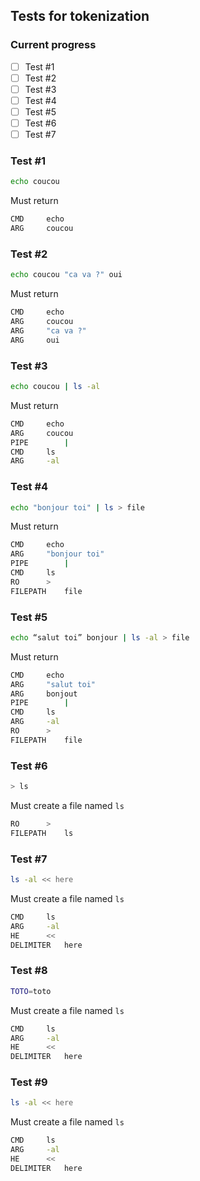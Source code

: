 ## Tests for tokenization

### Current progress

- [ ]	Test #1
- [ ]	Test #2
- [ ]	Test #3
- [ ]	Test #4
- [ ]	Test #5
- [ ]	Test #6
- [ ]	Test #7

### Test #1
```bash
echo coucou
```
Must return
```bash
CMD		echo
ARG		coucou
```

### Test #2
```bash
echo coucou "ca va ?" oui
```
Must return
```bash
CMD		echo
ARG		coucou
ARG		"ca va ?"
ARG		oui
```

### Test #3
```bash
echo coucou | ls -al
```
Must return
```bash
CMD		echo
ARG		coucou
PIPE		|
CMD		ls
ARG		-al
```

### Test #4
```bash
echo "bonjour toi" | ls > file
```
Must return
```bash
CMD		echo
ARG		"bonjour toi"
PIPE		|
CMD		ls
RO		>
FILEPATH	file
```

### Test #5
```bash
echo “salut toi” bonjour | ls -al > file
```
Must return
```bash
CMD		echo
ARG		"salut toi"
ARG		bonjout
PIPE		|
CMD		ls
ARG		-al
RO		>
FILEPATH	file
```

### Test #6
```bash
> ls
```
Must create a file named `ls`
```bash
RO		>
FILEPATH	ls
```

### Test #7
```bash
ls -al << here
```
Must create a file named `ls`
```bash
CMD		ls
ARG		-al
HE		<<
DELIMITER	here
```

### Test #8
```bash
TOTO=toto
```
Must create a file named `ls`
```bash
CMD		ls
ARG		-al
HE		<<
DELIMITER	here
```

### Test #9
```bash
ls -al << here
```
Must create a file named `ls`
```bash
CMD		ls
ARG		-al
HE		<<
DELIMITER	here
```